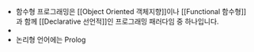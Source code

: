 - 함수형 프로그래밍은 [[Object Oriented 객체지향]]이나 [[Functional 함수형]] 과 함께 [[Declarative 선언적]]인 프로그래밍 패러다임 중 하나입니다.
-
- 논리형 언어에는 Prolog